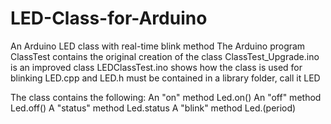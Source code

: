 # LED-Class-for-Arduino
An Arduino LED class with real-time blink method
The Arduino program ClassTest contains the original creation of the class
ClassTest_Upgrade.ino is an improved class
LEDClassTest.ino shows how the class is used for blinking
LED.cpp and LED.h must be contained in a library folder, call it LED

The class contains the following:
An "on" method Led.on()
An "off" method Led.off()
A "status" method Led.status
A "blink" method Led.(period)
